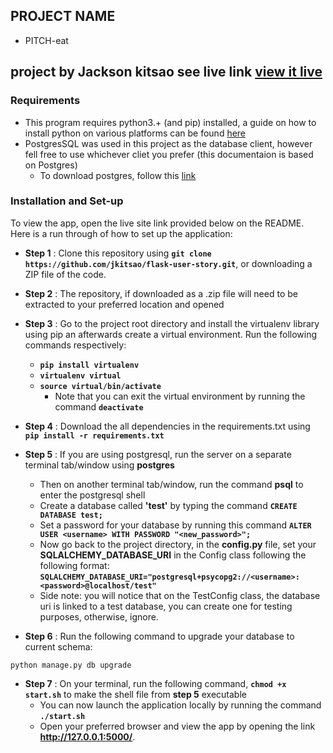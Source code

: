 ## PROJECT  NAME 
 - PITCH-eat

 ## project by Jackson kitsao see live link [view it live](https://pitch-eat.herokuapp.com/)

### Requirements
* This program requires python3.+ (and pip) installed, a guide on how to install python on various platforms can be found [here](https://www.python.org/)
* PostgresSQL was used in this project as the database client, however fell free to use whichever cliet you prefer (this documentaion is based on Postgres)
    * To download postgres, follow this [link](https://www.postgresql.org/download/)

### Installation and Set-up
To view the app, open the live site link provided below on the README.
Here is a run through of how to set up the application:
* **Step 1** : Clone this repository using **`git clone https://github.com/jkitsao/flask-user-story.git`**, or downloading a ZIP file of the code.
* **Step 2** : The repository, if downloaded as a .zip file will need to be extracted to your preferred location and opened
* **Step 3** : Go to the project root directory and install the virtualenv library using pip an afterwards create a virtual environment. Run the following commands respectively:
    * **`pip install virtualenv`**
    * **`virtualenv virtual`**
    * **`source virtual/bin/activate`**
        * Note that you can exit the virtual environment by running the command **`deactivate`**
* **Step 4** : Download the all dependencies in the requirements.txt using **`pip install -r requirements.txt`**

* **Step 5** : If you are using postgresql, run the server on a separate terminal tab/window using **postgres**
    * Then on another terminal tab/window, run the command **psql** to enter the postgresql shell
    * Create a database called **'test'** by typing the command  **`CREATE DATABASE test;`**
    * Set a password for your database by running this command **`ALTER USER <username> WITH PASSWORD "<new_password>";`**
    * Now go back to the project directory, in the **config.py** file, set your **SQLALCHEMY_DATABASE_URI** in the Config class following the following format:
    **`SQLALCHEMY_DATABASE_URI="postgresql+psycopg2://<username>:<password>@localhost/test"`**
    * Side note: you will notice that on the TestConfig class, the database uri is linked to a test database, you can create one for testing purposes, otherwise, ignore.
* **Step 6** : Run the following command to upgrade your database to current schema:
```
python manage.py db upgrade
```
* **Step 7** : On your terminal, run the following command, **`chmod +x start.sh`** to make the shell file from **step 5** executable
    * You can now launch the application locally by running the command **`./start.sh`** 
    * Open your preferred browser and view the app by opening the link **http://127.0.0.1:5000/**.
